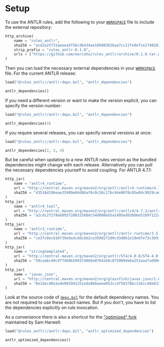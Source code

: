 # Setup

To use the ANTLR rules, add the following to your [`WORKSPACE`](https://docs.bazel.build/versions/master/build-ref.html#workspace) file to include
the external repository:

```python
http_archive(
    name = "rules_antlr",
    sha256 = "acd2a25f31aeeea5f58cdb434ae109d03826ae7cc11fe9efce1740102e3f4531",
    strip_prefix = "rules_antlr-0.1.0",
    urls = ["https://github.com/marcohu/rules_antlr/archive/0.1.0.tar.gz"],
)
```

Then you can load the necessary external dependencies in your [`WORKSPACE`](https://docs.bazel.build/versions/master/build-ref.html#workspace) file. For the current ANTLR release:

```python
load("@rules_antlr//antlr:deps.bzl", "antlr_dependencies")

antlr_dependencies()
```

If you need a different version or want to make the version explicit, you can specify the version number:

```python
load("@rules_antlr//antlr:deps.bzl", "antlr_dependencies")

antlr_dependencies(4)
```

If you require several releases, you can specify several versions at once:

```python
load("@rules_antlr//antlr:deps.bzl", "antlr_dependencies")

antlr_dependencies(2, 3, 4)
```
But be careful when updating to a new ANTLR rules version as the bundled dependencies
might change with each release. Alternatively you can pull the necessary dependencies yourself to
avoid coupling. For ANTLR 4.7.1:

```python
http_jar(
    name = "antlr4_runtime",
    url = "http://central.maven.org/maven2/org/antlr/antlr4-runtime/4.7.1/antlr4-runtime-4.7.1.jar",
    sha256 = "43516d19beae35909e04d06af6c0c58c17bc94e0070c85e8dc9929ca640dc91d",
)
http_jar(
    name = "antlr4_tool",
    url = "http://central.maven.org/maven2/org/antlr/antlr4/4.7.1/antlr4-4.7.1.jar",
    sha256 = "a2cdc2f2f8eb893728832568dc54d080eb5a1495edb3b66e51b97122a60a0d87",
)
http_jar(
    name = "antlr3_runtime",
    url = "http://central.maven.org/maven2/org/antlr/antlr-runtime/3.5.2/antlr-runtime-3.5.2.jar",
    sha256 = "ce3fc8ecb10f39e9a3cddcbb2ce350d272d9cd3d0b1e18e6fe73c3b9389c8734",
)
http_jar(
    name = "stringtemplate4",
    url = "http://central.maven.org/maven2/org/antlr/ST4/4.0.8/ST4-4.0.8.jar",
    sha256 = "58caabc40c9f74b0b5993fd868e0f64a50c0759094e6a251aaafad98edfc7a3b",
)
http_jar(
    name = "javax_json",
    url = "http://central.maven.org/maven2/org/glassfish/javax.json/1.0.4/javax.json-1.0.4.jar",
    sha256 = "0e1dec40a1ede965941251eda968aeee052cc4f50378bc316cc48e8159bdbeb4",
)
```

Look at the source code of
[`deps.bzl`](https://github.com/marcohu/rules_antlr/tree/master/antlr/deps.bzl) for the
default dependency names. You are not required to use these exact names. But if you don't, you have to list the dependencies explicitly on rule
invocation.


As a convenience there is also a shortcut for the ["optimized" fork](https://github.com/tunnelvisionlabs/antlr4) maintained by Sam Harwell:

```python
load("@rules_antlr//antlr:deps.bzl", "antlr_optimized_dependencies")

antlr_optimized_dependencies()
```
